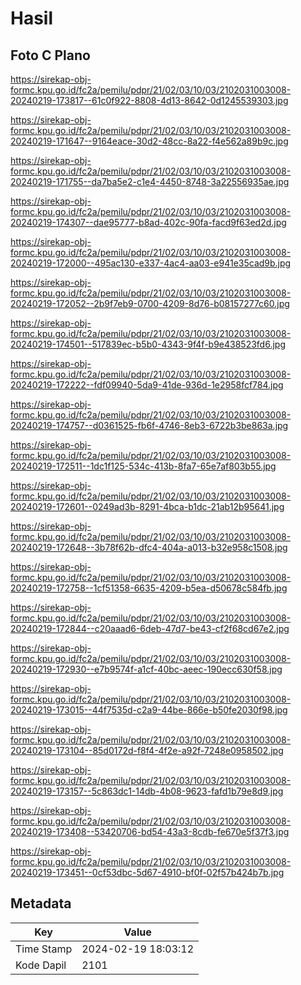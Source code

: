 # Hasil

## Foto C Plano

https://sirekap-obj-formc.kpu.go.id/fc2a/pemilu/pdpr/21/02/03/10/03/2102031003008-20240219-173817--61c0f922-8808-4d13-8642-0d1245539303.jpg

https://sirekap-obj-formc.kpu.go.id/fc2a/pemilu/pdpr/21/02/03/10/03/2102031003008-20240219-171647--9164eace-30d2-48cc-8a22-f4e562a89b9c.jpg

https://sirekap-obj-formc.kpu.go.id/fc2a/pemilu/pdpr/21/02/03/10/03/2102031003008-20240219-171755--da7ba5e2-c1e4-4450-8748-3a22556935ae.jpg

https://sirekap-obj-formc.kpu.go.id/fc2a/pemilu/pdpr/21/02/03/10/03/2102031003008-20240219-174307--dae95777-b8ad-402c-90fa-facd9f63ed2d.jpg

https://sirekap-obj-formc.kpu.go.id/fc2a/pemilu/pdpr/21/02/03/10/03/2102031003008-20240219-172000--495ac130-e337-4ac4-aa03-e941e35cad9b.jpg

https://sirekap-obj-formc.kpu.go.id/fc2a/pemilu/pdpr/21/02/03/10/03/2102031003008-20240219-172052--2b9f7eb9-0700-4209-8d76-b08157277c60.jpg

https://sirekap-obj-formc.kpu.go.id/fc2a/pemilu/pdpr/21/02/03/10/03/2102031003008-20240219-174501--517839ec-b5b0-4343-9f4f-b9e438523fd6.jpg

https://sirekap-obj-formc.kpu.go.id/fc2a/pemilu/pdpr/21/02/03/10/03/2102031003008-20240219-172222--fdf09940-5da9-41de-936d-1e2958fcf784.jpg

https://sirekap-obj-formc.kpu.go.id/fc2a/pemilu/pdpr/21/02/03/10/03/2102031003008-20240219-174757--d0361525-fb6f-4746-8eb3-6722b3be863a.jpg

https://sirekap-obj-formc.kpu.go.id/fc2a/pemilu/pdpr/21/02/03/10/03/2102031003008-20240219-172511--1dc1f125-534c-413b-8fa7-65e7af803b55.jpg

https://sirekap-obj-formc.kpu.go.id/fc2a/pemilu/pdpr/21/02/03/10/03/2102031003008-20240219-172601--0249ad3b-8291-4bca-b1dc-21ab12b95641.jpg

https://sirekap-obj-formc.kpu.go.id/fc2a/pemilu/pdpr/21/02/03/10/03/2102031003008-20240219-172648--3b78f62b-dfc4-404a-a013-b32e958c1508.jpg

https://sirekap-obj-formc.kpu.go.id/fc2a/pemilu/pdpr/21/02/03/10/03/2102031003008-20240219-172758--1cf51358-6635-4209-b5ea-d50678c584fb.jpg

https://sirekap-obj-formc.kpu.go.id/fc2a/pemilu/pdpr/21/02/03/10/03/2102031003008-20240219-172844--c20aaad6-6deb-47d7-be43-cf2f68cd67e2.jpg

https://sirekap-obj-formc.kpu.go.id/fc2a/pemilu/pdpr/21/02/03/10/03/2102031003008-20240219-172930--e7b9574f-a1cf-40bc-aeec-190ecc630f58.jpg

https://sirekap-obj-formc.kpu.go.id/fc2a/pemilu/pdpr/21/02/03/10/03/2102031003008-20240219-173015--44f7535d-c2a9-44be-866e-b50fe2030f98.jpg

https://sirekap-obj-formc.kpu.go.id/fc2a/pemilu/pdpr/21/02/03/10/03/2102031003008-20240219-173104--85d0172d-f8f4-4f2e-a92f-7248e0958502.jpg

https://sirekap-obj-formc.kpu.go.id/fc2a/pemilu/pdpr/21/02/03/10/03/2102031003008-20240219-173157--5c863dc1-14db-4b08-9623-fafd1b79e8d9.jpg

https://sirekap-obj-formc.kpu.go.id/fc2a/pemilu/pdpr/21/02/03/10/03/2102031003008-20240219-173408--53420706-bd54-43a3-8cdb-fe670e5f37f3.jpg

https://sirekap-obj-formc.kpu.go.id/fc2a/pemilu/pdpr/21/02/03/10/03/2102031003008-20240219-173451--0cf53dbc-5d67-4910-bf0f-02f57b424b7b.jpg


## Metadata

| Key        | Value               |
| ---------- | ------------------- |
| Time Stamp | 2024-02-19 18:03:12 |
| Kode Dapil | 2101                |



